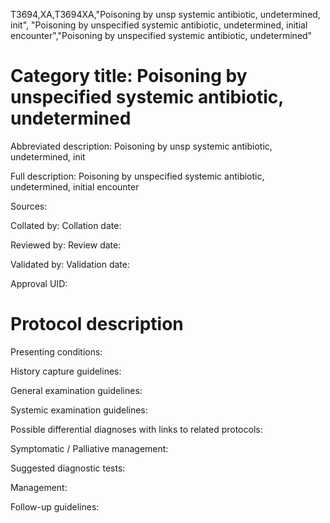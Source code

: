 T3694,XA,T3694XA,"Poisoning by unsp systemic antibiotic, undetermined, init", "Poisoning by unspecified systemic antibiotic, undetermined, initial encounter","Poisoning by unspecified systemic antibiotic, undetermined"
# Category title: Poisoning by unspecified systemic antibiotic, undetermined

Abbreviated description: Poisoning by unsp systemic antibiotic, undetermined, init

Full description: Poisoning by unspecified systemic antibiotic, undetermined, initial encounter

Sources:

Collated by:
Collation date:

Reviewed by:
Review date:

Validated by:
Validation date:

Approval UID:

# Protocol description

Presenting conditions:

History capture guidelines:

General examination guidelines:

Systemic examination guidelines:

Possible differential diagnoses with links to related protocols:

Symptomatic / Palliative management:

Suggested diagnostic tests:

Management:

Follow-up guidelines:
